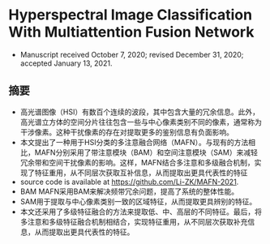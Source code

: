 # Hyperspectral Image Classification With Multiattention Fusion Network
- Manuscript received October 7, 2020; revised December 31, 2020; accepted January 13, 2021.
## 摘要
- 高光谱图像（HSI）有数百个连续的波段，其中包含大量的冗余信息。此外，高光谱立方体的空间分片往往包含一些与中心像素类别不同的像素，通常称为干涉像素。这种干扰像素的存在对提取更多的鉴别信息有负面影响。
- 本文提出了一种用于HSI分类的多注意融合网络（MAFN）。与现有的方法相比，MAFN分别采用了带注意模块（BAM）和空间注意模块（SAM）来减轻冗余带和空间干扰像素的影响。这样，MAFN结合多注意和多级融合机制，实现了特征重用，从不同层次获取互补信息，从而提取出更具代表性的特征
- source code is available at https://github.com/Li-ZK/MAFN-2021.
- BAM MAFN采用BAM来解决频带冗余问题，提高了系统的整体性能。
- SAM用于提取与中心像素类别一致的区域特征，从而提取更具辨别的特征。
- 本文还采用了多级特征融合的方法来提取低、中、高层的不同特征。最后，将多注意和多级特征融合机制相结合，实现特征重用，从不同层次获取补充信息，从而提取出更具代表性的特征。
